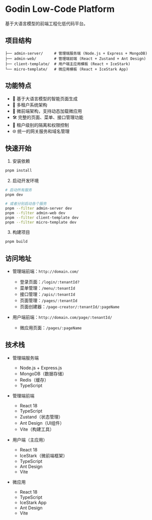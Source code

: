 # Godin Low-Code Platform

基于大语言模型的前端工程化低代码平台。

## 项目结构

```
├── admin-server/     # 管理端服务端 (Node.js + Express + MongoDB)
├── admin-web/        # 管理端前端 (React + Zustand + Ant Design)
├── client-template/  # 用户端主应用模板 (React + IceStark)
└── micro-template/   # 微应用模板 (React + IceStark App)
```

## 功能特点

- 🚀 基于大语言模型的智能页面生成
- 🎯 多租户系统架构
- 🔌 微前端架构，支持动态加载微应用
- 🛠 完整的页面、菜单、接口管理功能
- 🔑 租户级别的隔离和权限控制
- 🌐 统一的网关服务和域名管理

## 快速开始

1. 安装依赖
```bash
pnpm install
```

2. 启动开发环境
```bash
# 启动所有服务
pnpm dev

# 或者分别启动各个服务
pnpm --filter admin-server dev
pnpm --filter admin-web dev
pnpm --filter client-template dev
pnpm --filter micro-template dev
```

3. 构建项目
```bash
pnpm build
```

## 访问地址

- 管理端前端：`http://domain.com/`
  - 登录页面：`/login/:tenantId?`
  - 菜单管理：`/menu/:tenantId`
  - 接口管理：`/apis/:tenantId`
  - 页面管理：`/pages/:tenantId`
  - 页面创建器：`/page-creator/:tenantId/:pageName`

- 用户端前端：`http://domain.com/page/:tenantId/`
  - 微应用页面：`/pages/:pageName`

## 技术栈

- 管理端服务端
  - Node.js + Express.js
  - MongoDB（数据存储）
  - Redis（缓存）
  - TypeScript

- 管理端前端
  - React 18
  - TypeScript
  - Zustand（状态管理）
  - Ant Design（UI组件）
  - Vite（构建工具）

- 用户端（主应用）
  - React 18
  - IceStark（微前端框架）
  - TypeScript
  - Ant Design
  - Vite

- 微应用
  - React 18
  - TypeScript
  - IceStark App
  - Ant Design
  - Vite